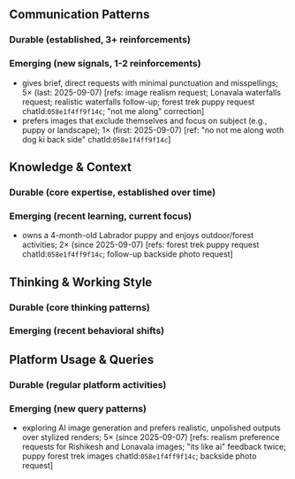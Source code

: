 ## Communication Patterns
### Durable (established, 3+ reinforcements)

### Emerging (new signals, 1-2 reinforcements)
- gives brief, direct requests with minimal punctuation and misspellings; 5× (last: 2025-09-07) [refs: image realism request; Lonavala waterfalls request; realistic waterfalls follow-up; forest trek puppy request chatId:`058e1f4ff9f14c`; "not me along" correction]
- prefers images that exclude themselves and focus on subject (e.g., puppy or landscape); 1× (first: 2025-09-07) [ref: "no not me along woth dog ki back side" chatId:`058e1f4ff9f14c`]

## Knowledge & Context
### Durable (core expertise, established over time)

### Emerging (recent learning, current focus)
- owns a 4-month-old Labrador puppy and enjoys outdoor/forest activities; 2× (since 2025-09-07) [refs: forest trek puppy request chatId:`058e1f4ff9f14c`; follow-up backside photo request]

## Thinking & Working Style
### Durable (core thinking patterns)

### Emerging (recent behavioral shifts)

## Platform Usage & Queries
### Durable (regular platform activities)

### Emerging (new query patterns)
- exploring AI image generation and prefers realistic, unpolished outputs over stylized renders; 5× (since 2025-09-07) [refs: realism preference requests for Rishikesh and Lonavala images; "its like ai" feedback twice; puppy forest trek images chatId:`058e1f4ff9f14c`; backside photo request]
